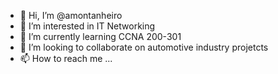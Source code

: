 - 👋 Hi, I’m @amontanheiro
- 👀 I’m interested in IT Networking
- 🌱 I’m currently learning CCNA 200-301
- 💞️ I’m looking to collaborate on automotive industry projetcts
- 📫 How to reach me ...

<!---
amontanheiro/amontanheiro is a ✨ special ✨ repository because its `README.md` (this file) appears on your GitHub profile.
You can click the Preview link to take a look at your changes.
--->
